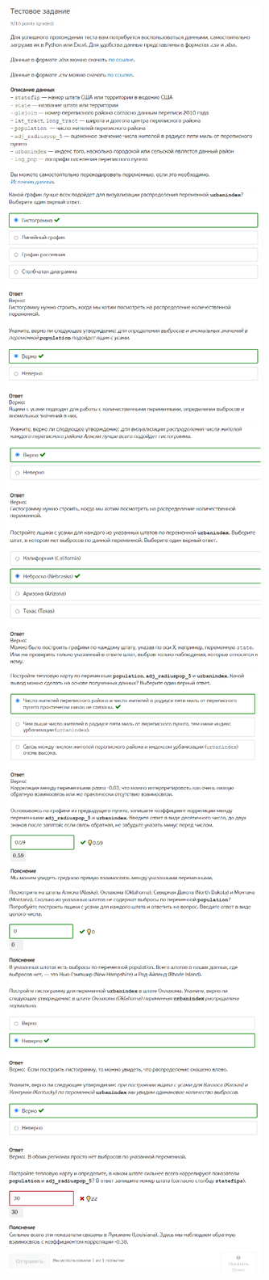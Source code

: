 ![](./Screenshot%202022-02-13%20185304.png)
![](./Screenshot%202022-02-13%20185324.png)
![](./Screenshot%202022-02-13%20185342.png)
![](./Screenshot%202022-02-13%20185409.png)
![](./Screenshot%202022-02-13%20185427.png)
![](./Screenshot%202022-02-13%20185457.png)